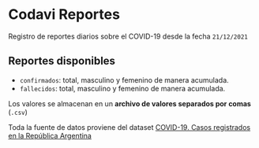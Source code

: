 # Codavi Reportes
Registro de reportes diarios sobre el COVID-19 desde la fecha `21/12/2021`

## Reportes disponibles
- `confirmados`: total, masculino y femenino de manera acumulada.
- `fallecidos`: total, masculino y femenino de manera acumulada.

Los valores se almacenan en un **archivo de valores separados por comas** (`.csv`)

Toda la fuente de datos proviene del dataset [COVID-19. Casos registrados en la República Argentina](https://datos.gob.ar/dataset/salud-covid-19-casos-registrados-republica-argentina)
